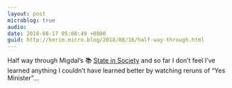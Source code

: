 ```yaml
---
layout: post
microblog: true
audio: 
date: 2018-08-17 05:08:49 +0800
guid: http://kerim.micro.blog/2018/08/16/half-way-through.html
---
```

Half way through Migdal’s 📚 [State in Society](https://books.google.com/books/about/State_in_Society.html?id=4BpPfpFa0fsC&source=kp_book_description) and so far I don’t feel I’ve learned anything I couldn’t have learned better by watching reruns of “Yes Minister”…
